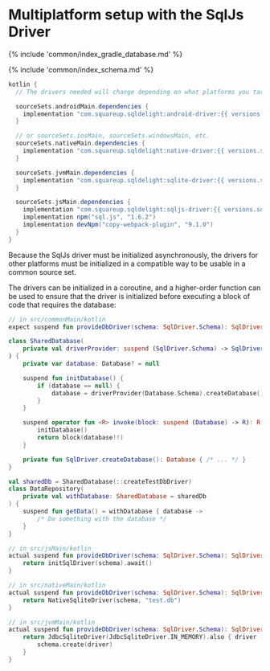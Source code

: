 # Multiplatform setup with the SqlJs Driver

{% include 'common/index_gradle_database.md' %}

{% include 'common/index_schema.md' %}

```groovy
kotlin {
  // The drivers needed will change depending on what platforms you target:

  sourceSets.androidMain.dependencies {
    implementation "com.squareup.sqldelight:android-driver:{{ versions.sqldelight }}"
  }

  // or sourceSets.iosMain, sourceSets.windowsMain, etc.
  sourceSets.nativeMain.dependencies {
    implementation "com.squareup.sqldelight:native-driver:{{ versions.sqldelight }}"
  }

  sourceSets.jvmMain.dependencies {
    implementation "com.squareup.sqldelight:sqlite-driver:{{ versions.sqldelight }}"
  }

  sourceSets.jsMain.dependencies {
    implementation "com.squareup.sqldelight:sqljs-driver:{{ versions.sqldelight }}"
    implementation npm("sql.js", "1.6.2")
    implementation devNpm("copy-webpack-plugin", "9.1.0")
  }
}
```

Because the SqlJs driver must be initialized asynchronously, the drivers for other platforms must be initialized in a compatible way to be usable in a common source set.

The drivers can be initialized in a coroutine, and a higher-order function can be used to ensure that the driver is initialized before executing a block of code that requires the database:

```kotlin
// in src/commonMain/kotlin
expect suspend fun provideDbDriver(schema: SqlDriver.Schema): SqlDriver

class SharedDatabase(
    private val driverProvider: suspend (SqlDriver.Schema) -> SqlDriver
) {
    private var database: Database? = null

    suspend fun initDatabase() {
        if (database == null) {
            database = driverProvider(Database.Schema).createDatabase()
        }
    }

    suspend operator fun <R> invoke(block: suspend (Database) -> R): R {
        initDatabase()
        return block(database!!)
    }

    private fun SqlDriver.createDatabase(): Database { /* ... */ }
}

val sharedDb = SharedDatabase(::createTestDbDriver)
class DataRepository(
    private val withDatabase: SharedDatabase = sharedDb
) {
    suspend fun getData() = withDatabase { database ->
        /* Do something with the database */
    }
}

// in src/jsMain/kotlin
actual suspend fun provideDbDriver(schema: SqlDriver.Schema): SqlDriver {
    return initSqlDriver(schema).await()
}

// in src/nativeMain/kotlin
actual suspend fun provideDbDriver(schema: SqlDriver.Schema): SqlDriver {
    return NativeSqliteDriver(schema, "test.db")
}

// in src/jvmMain/kotlin
actual suspend fun provideDbDriver(schema: SqlDriver.Schema): SqlDriver {
    return JdbcSqliteDriver(JdbcSqliteDriver.IN_MEMORY).also { driver ->
        schema.create(driver)
    }
}
```
